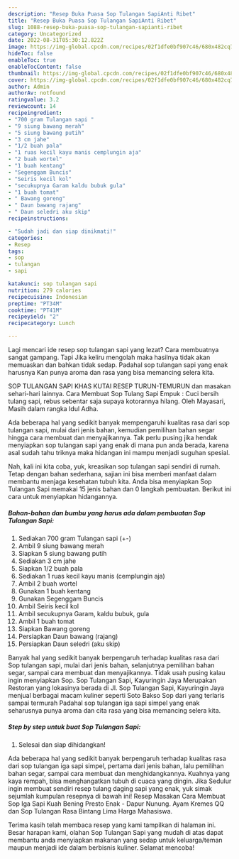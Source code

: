 ```yaml
---
description: "Resep Buka Puasa Sop Tulangan SapiAnti Ribet"
title: "Resep Buka Puasa Sop Tulangan SapiAnti Ribet"
slug: 1088-resep-buka-puasa-sop-tulangan-sapianti-ribet
category: Uncategorized
date: 2022-08-31T05:30:12.822Z
image: https://img-global.cpcdn.com/recipes/02f1dfe0bf907c46/680x482cq70/sop-tulangan-sapi-foto-resep-utama.jpg
hideToc: false
enableToc: true
enableTocContent: false
thumbnail: https://img-global.cpcdn.com/recipes/02f1dfe0bf907c46/680x482cq70/sop-tulangan-sapi-foto-resep-utama.jpg
cover: https://img-global.cpcdn.com/recipes/02f1dfe0bf907c46/680x482cq70/sop-tulangan-sapi-foto-resep-utama.jpg
author: Admin
authorAv: notfound
ratingvalue: 3.2
reviewcount: 14
recipeingredient:
- "700 gram Tulangan sapi "
- "9 siung bawang merah"
- "5 siung bawang putih"
- "3 cm jahe"
- "1/2 buah pala"
- "1 ruas kecil kayu manis cemplungin aja"
- "2 buah wortel"
- "1 buah kentang"
- "Segenggam Buncis"
- "Seiris kecil kol"
- "secukupnya Garam kaldu bubuk gula"
- "1 buah tomat"
- " Bawang goreng"
- " Daun bawang rajang"
- " Daun seledri aku skip"
recipeinstructions:

- "Sudah jadi dan siap dinikmati!"
categories:
- Resep
tags:
- sop
- tulangan
- sapi

katakunci: sop tulangan sapi 
nutrition: 279 calories
recipecuisine: Indonesian
preptime: "PT34M"
cooktime: "PT41M"
recipeyield: "2"
recipecategory: Lunch

---
```



Lagi mencari ide resep sop tulangan sapi yang lezat? Cara membuatnya sangat gampang. Tapi Jika keliru mengolah maka hasilnya tidak akan memuaskan dan bahkan tidak sedap. Padahal sop tulangan sapi yang enak harusnya Kan punya aroma dan rasa yang bisa memancing selera kita.


SOP TULANGAN SAPI KHAS KUTAI RESEP TURUN-TEMURUN dan masakan sehari-hari lainnya. Cara Membuat Sop Tulang Sapi Empuk : Cuci bersih tulang sapi, rebus sebentar saja supaya kotorannya hilang. Oleh Mayasari, Masih dalam rangka Idul Adha.

Ada beberapa hal yang sedikit banyak mempengaruhi kualitas rasa dari sop tulangan sapi, mulai dari jenis bahan, kemudian pemilihan bahan segar hingga cara membuat dan menyajikannya. Tak perlu pusing jika hendak menyiapkan sop tulangan sapi yang enak di mana pun anda berada, karena asal sudah tahu triknya maka hidangan ini mampu menjadi suguhan spesial.


Nah, kali ini kita coba, yuk, kreasikan sop tulangan sapi sendiri di rumah. Tetap dengan bahan sederhana, sajian ini bisa memberi manfaat dalam membantu menjaga kesehatan tubuh kita. Anda bisa menyiapkan Sop Tulangan Sapi memakai 15 jenis bahan dan 0 langkah pembuatan. Berikut ini cara untuk menyiapkan hidangannya.

<!--inarticleads1-->

##### Bahan-bahan dan bumbu yang harus ada dalam pembuatan Sop Tulangan Sapi:

1. Sediakan 700 gram Tulangan sapi (+-)
1. Ambil 9 siung bawang merah
1. Siapkan 5 siung bawang putih
1. Sediakan 3 cm jahe
1. Siapkan 1/2 buah pala
1. Sediakan 1 ruas kecil kayu manis (cemplungin aja)
1. Ambil 2 buah wortel
1. Gunakan 1 buah kentang
1. Gunakan Segenggam Buncis
1. Ambil Seiris kecil kol
1. Ambil secukupnya Garam, kaldu bubuk, gula
1. Ambil 1 buah tomat
1. Siapkan  Bawang goreng
1. Persiapkan  Daun bawang (rajang)
1. Persiapkan  Daun seledri (aku skip)


Banyak hal yang sedikit banyak berpengaruh terhadap kualitas rasa dari Sop tulangan sapi, mulai dari jenis bahan, selanjutnya pemilihan bahan segar, sampai cara membuat dan menyajikannya. Tidak usah pusing kalau ingin menyiapkan Sop. Sop Tulangan Sapi, Kayuringin Jaya Merupakan Restoran yang lokasinya berada di Jl. Sop Tulangan Sapi, Kayuringin Jaya menjual berbagai macam kuliner seperti Soto Bakso Sop dari yang terlaris sampai termurah Padahal sop tulangan iga sapi simpel yang enak seharusnya punya aroma dan cita rasa yang bisa memancing selera kita. 

<!--inarticleads2-->

##### Step by step untuk buat Sop Tulangan Sapi:


1. Selesai dan siap dihidangkan!

Ada beberapa hal yang sedikit banyak berpengaruh terhadap kualitas rasa dari sop tulangan iga sapi simpel, pertama dari jenis bahan, lalu pemilihan bahan segar, sampai cara membuat dan menghidangkannya. Kuahnya yang kaya rempah, bisa menghangatkan tubuh di cuaca yang dingin. Jika Sedulur ingin membuat sendiri resep tulang daging sapi yang enak, yuk simak sejumlah kumpulan resepnya di bawah ini! Resep Masakan Cara Membuat Sop Iga Sapi Kuah Bening Presto Enak - Dapur Nunung. Ayam Kremes QQ dan Sop Tulangan Rasa Bintang Lima Harga Mahasiswa. 

Terima kasih telah membaca resep yang kami tampilkan di halaman ini. Besar harapan kami, olahan Sop Tulangan Sapi yang mudah di atas dapat membantu anda menyiapkan makanan yang sedap untuk keluarga/teman maupun menjadi ide dalam berbisnis kuliner. Selamat mencoba!
